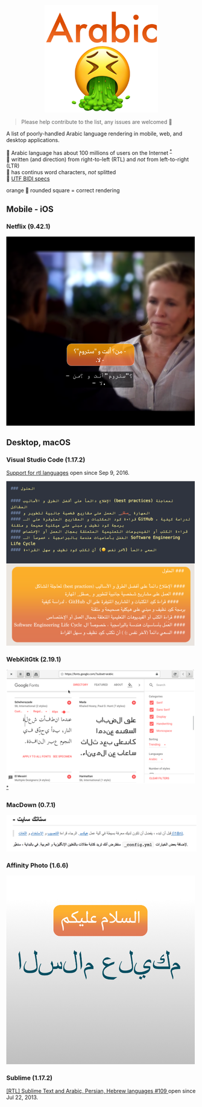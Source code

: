 

<p align="center">
<img src="https://github.com/bluemix/Arabic-Sucks/raw/master/images/arabic-sucks.png" alt="arabic sucks" title="Arabic Sucks" width="300"/>
</p>


> Please help contribute to the list, any issues are welcomed 🙏


A list of poorly-handled Arabic language rendering in mobile, web, and desktop applications.

🔸 Arabic language has about 100 millions of users on the Internet <sup>[*](http://www.internetworldstats.com/stats5.htm)</sup><br>
🔸 written (and direction) from right-to-left (RTL) and _not_ from left-to-right (LTR)<br>
🔸 has continus word characters, _not_ splitted<br>
🔸 [UTF BIDI specs](http://unicode.org/reports/tr9/)<br>


orange 🔸 rounded square = correct rendering

## Mobile - iOS
### Netflix (9.42.1)

<img src="https://github.com/bluemix/Arabic-Sucks/raw/master/images/netflix-ios-arabic-sucks-correct.png"  alt="netflix arabic sucks" title="netflix arabic sucks" width="500">



## Desktop, macOS

### Visual Studio Code (1.17.2)
[Support for rtl languages](https://github.com/Microsoft/vscode/issues/11770) open since Sep 9, 2016. <br>

<img src="https://github.com/bluemix/Arabic-Sucks/raw/master/images/vscode-version-1.17.2-correct-side-by-side.png"  alt="Visual Studio arabic sucks" title="Visual Studio arabic sucks" width="500">


### WebKitGtk (2.19.1)

<img src="https://github.com/bluemix/Arabic-Sucks/raw/master/images/WebKitGtk-arabic-handling.png"  alt="WebKitGtk arabic sucks" title="WebKitGtk arabic sucks" width="500"> <sup>[*](https://twitter.com/KhaledGhetas/status/921826612496224261)</sup>

### MacDown (0.7.1)
![MacDown](images/macdown-arabic-sucks.png)


### Affinity Photo (1.6.6)
<img src="https://github.com/bluemix/Arabic-Sucks/raw/master/images/Affinity_Photo-Arabic_sucks-correct.png"  alt="Affinity Photo arabic sucks" title="Affinity Photo arabic sucks" width="500">


### Sublime (1.17.2)
[ [RTL] Sublime Text and Arabic, Persian, Hebrew languages #109 ](https://github.com/SublimeTextIssues/Core/issues/109) open since Jul 22, 2013.

